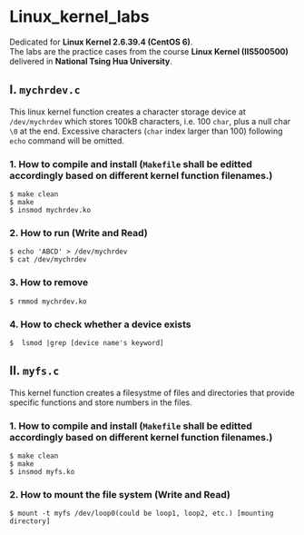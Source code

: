 # Linux_kernel_labs
Dedicated for **Linux Kernel 2.6.39.4 (CentOS 6)**.
<br>
The labs are the practice cases from the course **Linux Kernel (IIS500500)** delivered in **National Tsing Hua University**.
<br>
## I. ```mychrdev.c```
This linux kernel function creates a character storage device at ```/dev/mychrdev``` which stores 100kB characters, i.e. 100 ```char```, plus a null char ```\0``` at the end. Excessive characters (```char``` index larger than 100) following ```echo``` command will be omitted.
<br>
### 1. How to compile and install (```Makefile``` shall be editted accordingly based on different kernel function filenames.)
```
$ make clean
$ make
$ insmod mychrdev.ko
```
### 2. How to run (Write and Read)
```
$ echo 'ABCD' > /dev/mychrdev
$ cat /dev/mychrdev
```
### 3. How to remove
```
$ rmmod mychrdev.ko
```
### 4. How to check whether a device exists
```
$  lsmod |grep [device name's keyword]
```
## II. ```myfs.c```
This kernel function creates a filesystme of files and directories that provide specific functions and store numbers in the files.

### 1. How to compile and install (```Makefile``` shall be editted accordingly based on different kernel function filenames.)
```
$ make clean
$ make
$ insmod myfs.ko
```
### 2. How to mount the file system (Write and Read)
```
$ mount -t myfs /dev/loop0(could be loop1, loop2, etc.) [mounting directory]
```
